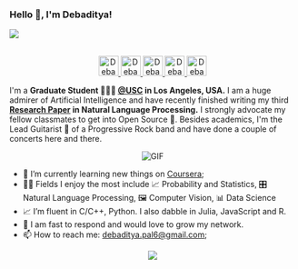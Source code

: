 
### 
### Hello 👋, I'm Debaditya!
![](https://komarev.com/ghpvc/?username=DebadityaPal)

<p align="center">
<br/>
<a href="https://orcid.org/0000-0002-7451-3066">
  <img alt="Debaditya's Orcid" width="35px" src="https://upload.wikimedia.org/wikipedia/commons/thumb/0/06/ORCID_iD.svg/1200px-ORCID_iD.svg.png" />
</a>
<a href="https://www.linkedin.com/in/DebadityaPal">
  <img alt="Debaditya's LinkdeIN" width="35px" src="https://cdn-icons-png.flaticon.com/512/174/174857.png" />
</a>
<a href="https://www.facebook.com/debaditya.pal.9">
  <img alt="Debaditya's Facebook" width="35px" src="https://cdn-icons-png.flaticon.com/512/124/124010.png" />
</a>
<a href="https://www.instagram.com/the_unburdened_guy/">
  <img alt="Debaditya's Instagram" width="35px" src="https://cdn-icons-png.flaticon.com/512/174/174855.png" />
</a>
<a href="https://www.kaggle.com/debadityapal">
  <img alt="Debaditya's Kaggle" width="35px" src="https://cdn3.iconfinder.com/data/icons/logos-and-brands-adobe/512/189_Kaggle-512.png" />
</a>

</p>

I'm a **Graduate Student 👨🏽‍💼 [@USC](https://www.usc.edu/) in Los Angeles, USA.** I am a huge admirer of Artificial Intelligence and have recently finished writing my third **[Research Paper](https://journals.flvc.org/FLAIRS/article/view/133386) in Natural Language Processing.** I strongly advocate my fellow classmates to get into Open Source 📢. Besides academics, I'm the Lead Guitarist 🎸 of a Progressive Rock band and have done a couple of concerts here and there.

<p align="center">
<img align="center" alt="GIF" src="https://media1.tenor.com/images/0370865dc28ad806626731f7f7dbdf09/tenor.gif?itemid=16756828" />
</p>

- 📖 I’m currently learning new things on [Coursera](https://www.coursera.org);
- 🤹🏽 Fields I enjoy the most include 📈  Probability and Statistics, 🎛 Natural Language Processing, 🖼 Computer Vision, 📊 Data Science
- 📈 I’m fluent in C/C++, Python. I also dabble in Julia, JavaScript and R.
- 💬 I am fast to respond and would love to grow my network.
- 📫 How to reach me: <debaditya.pal6@gmail.com>;

<p align="center">
  <img alig src="https://github-profile-trophy.vercel.app/?username=DebadityaPal&column=6&rank=SSS,SS,S,AAA,AA,A" />
</p>

<!--END_SECTION:waka-->


